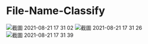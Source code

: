 # File-Name-Classify
![截圖 2021-08-21 17 31 02](https://user-images.githubusercontent.com/61773397/130317822-ec8dafcd-1787-4286-be61-c4cc40b7ff85.png)
![截圖 2021-08-21 17 31 26](https://user-images.githubusercontent.com/61773397/130317830-d49a5511-6dc1-497d-a2a4-f405f80e553a.png)
![截圖 2021-08-21 17 31 39](https://user-images.githubusercontent.com/61773397/130317836-d5c4798a-c619-4233-b390-4128a6b7a6da.png)

